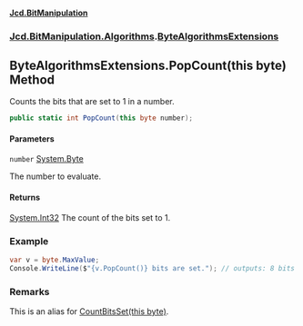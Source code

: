 #### [Jcd.BitManipulation](index.md 'index')

### [Jcd.BitManipulation.Algorithms](Jcd.BitManipulation.Algorithms 'Jcd.BitManipulation.Algorithms').[ByteAlgorithmsExtensions](Jcd.BitManipulation.Algorithms.ByteAlgorithmsExtensions 'Jcd.BitManipulation.Algorithms.ByteAlgorithmsExtensions')

## ByteAlgorithmsExtensions.PopCount(this byte) Method

Counts the bits that are set to 1 in a number.

```csharp
public static int PopCount(this byte number);
```

#### Parameters

<a name='Jcd.BitManipulation.Algorithms.ByteAlgorithmsExtensions.PopCount(thisbyte).number'></a>

`number` [System.Byte](https://docs.microsoft.com/en-us/dotnet/api/System.Byte 'System.Byte')

The number to evaluate.

#### Returns

[System.Int32](https://docs.microsoft.com/en-us/dotnet/api/System.Int32 'System.Int32')
The count of the bits set to 1.

### Example

```csharp
var v = byte.MaxValue;
Console.WriteLine($"{v.PopCount()} bits are set."); // outputs: 8 bits are set.
```

### Remarks

This is an alias for [CountBitsSet(this byte)](Jcd.BitManipulation.Algorithms.ByteAlgorithmsExtensions.CountBitsSet(thisbyte) 'Jcd.BitManipulation.Algorithms.ByteAlgorithmsExtensions.CountBitsSet(this byte)').